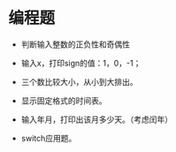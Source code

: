 # 编程题

*  判断输入整数的正负性和奇偶性

*  输入x，打印sign的值：1，0，-1；

*  三个数比较大小，从小到大排出。

*  显示固定格式的时间表。

*  输入年月，打印出该月多少天。（考虑闰年）

*  switch应用题。   
